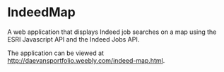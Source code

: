 # IndeedMap
A web application that displays Indeed job searches on a map using the ESRI Javascript API and the Indeed Jobs API.

The application can be viewed at http://daevansportfolio.weebly.com/indeed-map.html.
